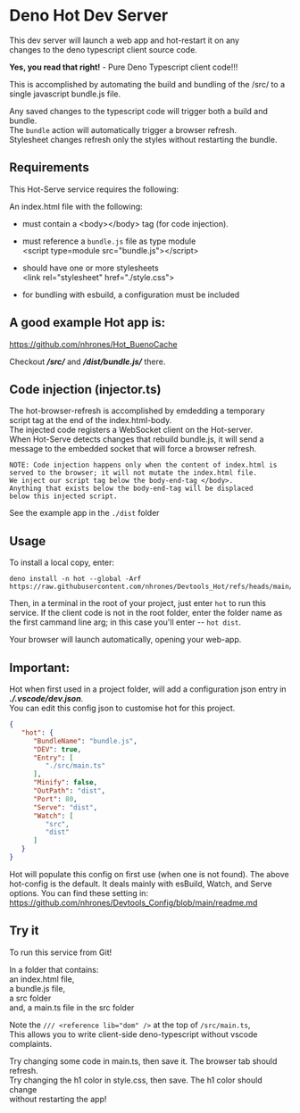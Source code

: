# Deno Hot Dev Server

This dev server will launch a web app and hot-restart it on any\
changes to the deno typescript client source code.

**Yes, you read that right!** - Pure Deno Typescript client code!!!

This is accomplished by automating the build and bundling of the /src/ to a
single javascript bundle.js file.

Any saved changes to the typescript code will trigger both a build and bundle.\
The `bundle` action will automatically trigger a browser refresh.\
Stylesheet changes refresh only the styles without restarting the bundle.

## Requirements

This Hot-Serve service requires the following:

An index.html file with the following:

- must contain a \<body\>\</body\> tag (for code injection).

- must reference a `bundle.js` file as type module\
  \<script type=module src="bundle.js"\>\</script\>

- should have one or more stylesheets\
  \<link rel="stylesheet" href="./style.css"\>

- for bundling with esbuild, a configuration must be included

## A good example Hot app is: 
https://github.com/nhrones/Hot_BuenoCache

Checkout **_/src/_** and **_/dist/bundle.js/_** there.

## Code injection (injector.ts)

The hot-browser-refresh is accomplished by emdedding a temporary\
script tag at the end of the index.html-body.\
The injected code registers a WebSocket client on the Hot-server.\
When Hot-Serve detects changes that rebuild bundle.js, it will send a\
message to the embedded socket that will force a browser refresh.

```
NOTE: Code injection happens only when the content of index.html is     
served to the browser; it will not mutate the index.html file.
We inject our script tag below the body-end-tag </body>.
Anything that exists below the body-end-tag will be displaced    
below this injected script.
```

See the example app in the `./dist` folder

## Usage

To install a local copy, enter:

```
deno install -n hot --global -Arf https://raw.githubusercontent.com/nhrones/Devtools_Hot/refs/heads/main/server.ts
```

Then, in a terminal in the root of your project, just enter `hot` to run this
service. If the client code is not in the root folder, enter the folder name as
the first cammand line arg; in this case you'll enter -- `hot dist`.

Your browser will launch automatically, opening your web-app.

## Important:

Hot when first used in a project folder, will add a configuration json entry in
**_./.vscode/dev.json_**.\
You can edit this config json to customise hot for this project.

```json
{
   "hot": {
      "BundleName": "bundle.js",
      "DEV": true,
      "Entry": [
         "./src/main.ts"
      ],
      "Minify": false,
      "OutPath": "dist",
      "Port": 80,
      "Serve": "dist",
      "Watch": [
         "src",
         "dist"
      ]
   }
}
```

Hot will populate this config on first use (when one is not found). The above
hot-config is the default. It deals mainly with esBuild, Watch, and Serve
options. You can find these setting in:
https://github.com/nhrones/Devtools_Config/blob/main/readme.md

## Try it

To run this service from Git!

In a folder that contains:\
an index.html file,\
a bundle.js file,\
a src folder\
and, a main.ts file in the src folder

Note the `/// <reference lib="dom" />` at the top of `/src/main.ts`,\
This allows you to write client-side deno-typescript without vscode complaints.

Try changing some code in main.ts, then save it. The browser tab should
refresh.\
Try changing the h1 color in style.css, then save. The h1 color should change\
without restarting the app!
